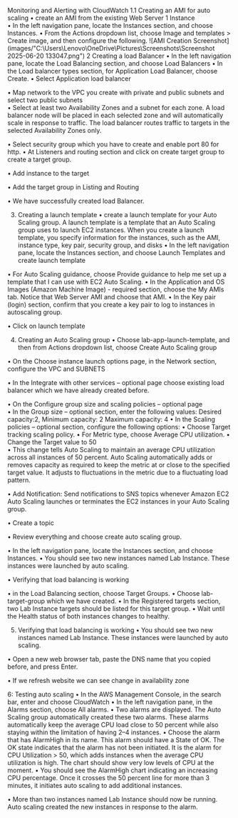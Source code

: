 Monitoring and Alerting with CloudWatch 
1.1  Creating an AMI for auto scaling 
•	create an AMI from the existing Web Server 1 Instance  
•	In the left navigation pane, locate the Instances section, and choose Instances. 
•	From the Actions dropdown list, choose Image and templates > Create image, and then configure the following. 
  ![AMI Creation Screenshot](images/"C:\Users\Lenovo\OneDrive\Pictures\Screenshots\Screenshot 2025-06-20 133047.png")
2 Creating a load Balancer 
•	In the left navigation pane, locate the Load Balancing section, and choose Load Balancers 
•	In the Load balancer types section, for Application Load Balancer, choose Create. 
•	Select Application load balancer 
  
•	Map network to the VPC you create with private and public subnets and select two public subnets  
•	Select at least two Availability Zones and a subnet for each zone. A load balancer node will be placed in each selected zone and will automatically scale in response to traffic. The load balancer routes traffic to targets in the selected Availability Zones only. 
  
•	Select security group which you have to create and enable port 80 for http. 
•	At Listeners and routing section and click on create target group to create a target group. 
  
 
  
•	Add instance to the target  
  
•	Add the target group in Listing and Routing 
  
 
•	We have successfully created load Balancer. 
 
3. Creating a launch template 
•	create a launch template for your Auto Scaling group. A launch template is a template that an Auto Scaling group uses to launch EC2 instances. When you create a launch template, you specify information for the instances, such as the AMI, instance type, key pair, security group, and disks 
•	In the left navigation pane, locate the Instances section, and choose Launch Templates and create launch template 
  
•	For Auto Scaling guidance, choose Provide guidance to help me set up a template that I can use with EC2 Auto Scaling. 
•	In the Application and OS Images (Amazon Machine Image) - required section, choose the My AMIs tab. Notice that Web Server AMI and choose that AMI. 
•	In the Key pair (login) section, confirm that you create a key pair to log to instances in autoscaling group. 
  
•	Click on launch template 
  
4. Creating an Auto Scaling group 
•	Choose lab-app-launch-template, and then from Actions dropdown list, choose Create 
Auto Scaling group 
  
•	On the Choose instance launch options page, in the Network section, configure the VPC and SUBNETS 
  
 
 
 
 
 
 
•	In the Integrate with other services – optional page choose existing load balancer which we have already created before. 
  
 
•	On the Configure group size and scaling policies – optional page  
•	In the Group size – optional section, enter the following values: Desired capacity:2, Minimum capacity: 2 Maximum capacity: 4 
•	In the Scaling policies – optional section, configure the following options: 
•	Choose Target tracking scaling policy. 
•	For Metric type, choose Average CPU utilization. 
• 	Change the Target value to 	50	 
• 	This change tells Auto Scaling to maintain an average CPU utilization across all 
instances of 50 percent. Auto Scaling automatically adds or removes capacity as required to keep the metric at or close to the specified target value. It adjusts to fluctuations in the metric due to a fluctuating load pattern. 
 
 
 
 
 
 
  
 
•	Add Notification: Send notifications to SNS topics whenever Amazon EC2 Auto Scaling launches or terminates the EC2 instances in your Auto Scaling group. 
  
•	Create a topic 
  
 
•	Review everything and choose create auto scaling group. 
  
•	In the left navigation pane, locate the Instances section, and choose Instances. 
•	You should see two new instances named Lab Instance. These instances were launched by auto scaling.  
  
•	Verifying that load balancing is working 
 
•	in the Load Balancing section, choose Target Groups. 
•	Choose lab-target-group which we have created. 
•	In the Registered targets section, two Lab Instance targets should be listed for this target group. 
•	Wait until the Health status of both instances changes to healthy. 
  
 
 
5. Verifying that load balancing is working 
•	You should see two new instances named Lab Instance. These instances were launched by auto scaling. 
  
•	Open a new web browser tab, paste the DNS name that you copied before, and press Enter. 
  
•	If we refresh website we can see change in availability zone 
  
 
6: Testing auto scaling 
•	In the AWS Management Console, in the search bar, enter and choose CloudWatch 
•	In the left navigation pane, in the Alarms section, choose All alarms. 
•	Two alarms are displayed. The Auto Scaling group automatically created these two alarms. These alarms automatically keep the average CPU load close to 50 percent while also staying within the limitation of having 2–4 instances. 
•	Choose the alarm that has AlarmHigh in its name. This alarm should have a State of OK. The OK state indicates that the alarm has not been initiated. It is the alarm for CPU Utilization > 50, which adds instances when the average CPU utilization is high. The chart should show very low levels of CPU at the moment. 
•	You should see the AlarmHigh chart indicating an increasing CPU percentage. Once it crosses the 50 percent line for more than 3 minutes, it initiates auto scaling to add additional instances. 
  
 
•	More than two instances named Lab Instance should now be running. Auto scaling created the new instances in response to the alarm. 
 
  
 
 
 
